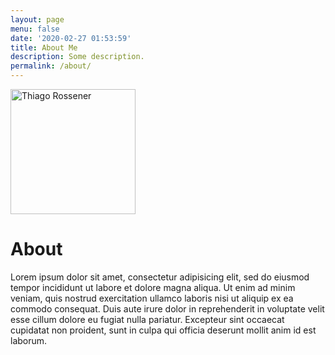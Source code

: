 ```yaml
---
layout: page
menu: false
date: '2020-02-27 01:53:59'
title: About Me
description: Some description.
permalink: /about/
---
```


<img class="img-rounded" src="https://cdn.pixabay.com/photo/2017/06/09/09/39/adler-2386314_1280.jpg" alt="Thiago Rossener" width="200">

# About

Lorem ipsum dolor sit amet, consectetur adipisicing elit, sed do eiusmod
tempor incididunt ut labore et dolore magna aliqua. Ut enim ad minim veniam,
quis nostrud exercitation ullamco laboris nisi ut aliquip ex ea commodo
consequat. Duis aute irure dolor in reprehenderit in voluptate velit esse
cillum dolore eu fugiat nulla pariatur. Excepteur sint occaecat cupidatat non
proident, sunt in culpa qui officia deserunt mollit anim id est laborum.
